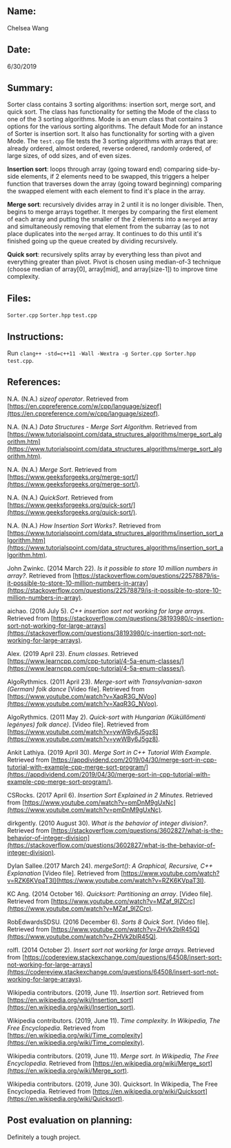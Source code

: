 ## Name:
Chelsea Wang

## Date:
6/30/2019

## Summary:
Sorter class contains 3 sorting algorithms: insertion sort, merge sort, and quick sort. The class has functionality for setting the Mode of the class to one of the 3 sorting algorithms. Mode is an enum class that contains 3 options for the various sorting algorithms. The default Mode for an instance of Sorter is insertion sort. It also has functionality for sorting with a given Mode. The `test.cpp` file tests the 3 sorting algorithms with arrays that are: already ordered, almost ordered, reverse ordered, randomly ordered, of large sizes, of odd sizes, and of even sizes.

**Insertion sort**: loops through array (going toward end) comparing side-by-side elements, if 2 elements need to be swapped, this triggers a helper function that traverses down the array (going toward beginning) comparing the swapped element with each element to find it's place in the array.

**Merge sort**: recursively divides array in 2 until it is no longer divisible. Then, begins to merge arrays together. It merges by comparing the first element of each array and putting the smaller of the 2 elements into a `merged` array and simultaneously removing that element from the subarray (as to not place duplicates into the `merged` array. It continues to do this until it's finished going up the queue created by dividing recursively.

**Quick sort**: recursively splits array by everything less than pivot and everything greater than pivot. Pivot is chosen using median-of-3 technique (choose median of array[0], array[mid], and array[size-1]) to improve time complexity. 

## Files:
`Sorter.cpp` `Sorter.hpp` `test.cpp`

## Instructions:
Run `clang++ -std=c++11 -Wall -Wextra -g Sorter.cpp Sorter.hpp test.cpp`.

## References:

N.A. (N.A.) *sizeof operator*. Retrieved from [https://en.cppreference.com/w/cpp/language/sizeof](ttps://en.cppreference.com/w/cpp/language/sizeof).

N.A. (N.A.) *Data Structures - Merge Sort Algorithm*. Retrieved from [https://www.tutorialspoint.com/data_structures_algorithms/merge_sort_algorithm.htm](https://www.tutorialspoint.com/data_structures_algorithms/merge_sort_algorithm.htm).

N.A. (N.A.) *Merge Sort*. Retrieved from [https://www.geeksforgeeks.org/merge-sort/](https://www.geeksforgeeks.org/merge-sort/).

N.A. (N.A.) *QuickSort*. Retrieved from [https://www.geeksforgeeks.org/quick-sort/](https://www.geeksforgeeks.org/quick-sort/).

N.A. (N.A.) *How Insertion Sort Works?*. Retrieved from [https://www.tutorialspoint.com/data_structures_algorithms/insertion_sort_algorithm.htm](https://www.tutorialspoint.com/data_structures_algorithms/insertion_sort_algorithm.htm).

John Zwinkc. (2014 March 22). *Is it possible to store 10 million numbers in array?*. Retrieved from [https://stackoverflow.com/questions/22578879/is-it-possible-to-store-10-million-numbers-in-array](https://stackoverflow.com/questions/22578879/is-it-possible-to-store-10-million-numbers-in-array).

aichao. (2016 July 5). *C++ insertion sort not working for large arrays*. Retrieved from [https://stackoverflow.com/questions/38193980/c-insertion-sort-not-working-for-large-arrays](https://stackoverflow.com/questions/38193980/c-insertion-sort-not-working-for-large-arrays).

Alex. (2019 April 23). *Enum classes*. Retrieved [https://www.learncpp.com/cpp-tutorial/4-5a-enum-classes/](https://www.learncpp.com/cpp-tutorial/4-5a-enum-classes/).

AlgoRythmics. (2011 April 23). *Merge-sort with Transylvanian-saxon (German) folk dance* [Video file]. Retrieved from [https://www.youtube.com/watch?v=XaqR3G_NVoo](https://www.youtube.com/watch?v=XaqR3G_NVoo).

AlgoRythmics. (2011 May 2). *Quick-sort with Hungarian (Küküllőmenti legényes) folk dance)*. [Video file]. Retrieved from [https://www.youtube.com/watch?v=ywWBy6J5gz8](https://www.youtube.com/watch?v=ywWBy6J5gz8).

Ankit Lathiya. (2019 April 30). *Merge Sort in C++ Tutorial With Example*. Retrieved from [https://appdividend.com/2019/04/30/merge-sort-in-cpp-tutorial-with-example-cpp-merge-sort-program/](https://appdividend.com/2019/04/30/merge-sort-in-cpp-tutorial-with-example-cpp-merge-sort-program/).

CSRocks. (2017 April 6). *Insertion Sort Explained in 2 Minutes*. Retrieved from [https://www.youtube.com/watch?v=pmDnM9gUxNc](https://www.youtube.com/watch?v=pmDnM9gUxNc).

dirkgently. (2010 August 30). *What is the behavior of integer division?*. Retrieved from [https://stackoverflow.com/questions/3602827/what-is-the-behavior-of-integer-division](https://stackoverflow.com/questions/3602827/what-is-the-behavior-of-integer-division).

Dylan Sallee.(2017 March 24). *mergeSort(): A Graphical, Recursive, C++ Explanation* [Video file]. Retrieved from [https://www.youtube.com/watch?v=RZK6KVpaT3I](https://www.youtube.com/watch?v=RZK6KVpaT3I).

KC Ang. (2014 October 16). *Quicksort: Partitioning an array*. [Video file]. Retrieved from [https://www.youtube.com/watch?v=MZaf_9IZCrc](https://www.youtube.com/watch?v=MZaf_9IZCrc).

RobEdwardsSDSU. (2016 December 6). *Sorts 8 Quick Sort*. [Video file]. Retrieved from [https://www.youtube.com/watch?v=ZHVk2blR45Q](https://www.youtube.com/watch?v=ZHVk2blR45Q).

rolfl. (2014 October 2). *Insert sort not working for large arrays*. Retrieved from [https://codereview.stackexchange.com/questions/64508/insert-sort-not-working-for-large-arrays](https://codereview.stackexchange.com/questions/64508/insert-sort-not-working-for-large-arrays).

Wikipedia contributors. (2019, June 11). *Insertion sort*. Retrieved from [https://en.wikipedia.org/wiki/Insertion_sort](https://en.wikipedia.org/wiki/Insertion_sort).

Wikipedia contributors. (2019, June 11). *Time complexity. In Wikipedia, The Free Encyclopedia*. Retrieved from [https://en.wikipedia.org/wiki/Time_complexity](https://en.wikipedia.org/wiki/Time_complexity).

Wikipedia contributors. (2019, June 11). *Merge sort. In Wikipedia, The Free Encyclopedia*. Retrieved from [https://en.wikipedia.org/wiki/Merge_sort](https://en.wikipedia.org/wiki/Merge_sort).

Wikipedia contributors. (2019, June 30). Quicksort. In Wikipedia, The Free Encyclopedia. Retrieved from [https://en.wikipedia.org/wiki/Quicksort](https://en.wikipedia.org/wiki/Quicksort).


## Post evaluation on planning:
Definitely a tough project. 